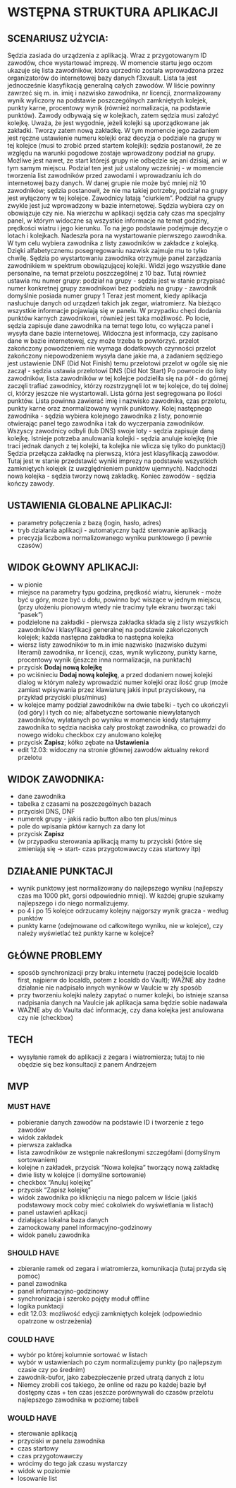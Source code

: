 # WSTĘPNA STRUKTURA APLIKACJI

## SCENARIUSZ UŻYCIA:
Sędzia zasiada do urządzenia z aplikacją. Wraz z przygotowanym ID zawodów, chce wystartować imprezę. W momencie startu jego oczom ukazuje się lista zawodników, która uprzednio została wprowadzona przez organizatorów do internetowej bazy danych f3xvault. Lista ta jest jednocześnie klasyfikacją generalną całych zawodów. W liście powinny zawrzeć się m. in. imię i nazwisko zawodnika, nr licencji, znormalizowany wynik wyliczony na podstawie poszczególnych zamkniętych kolejek, punkty karne, procentowy wynik (również normalizacja, na podstawie punktów).
Zawody odbywają się w kolejkach, zatem sędzia musi założyć kolejkę. Uważa, że jest wygodnie, jeżeli kolejki są uporządkowane jak zakładki. Tworzy zatem nową zakładkę. W tym momencie jego zadaniem jest ręczne ustawienie numeru kolejki oraz decyzja o podziale na grupy w tej kolejce (musi to zrobić przed startem kolejki):
sędzia postanowił, że ze względu na warunki pogodowe zostaje wprowadzony podział na grupy. Możliwe jest nawet, że start którejś grupy nie odbędzie się ani dzisiaj, ani w tym samym miejscu. Podział ten jest już ustalony wcześniej - w momencie tworzenia list zawodników przed zawodami i wprowadzaniu ich do internetowej bazy danych. W danej grupie nie może być mniej niż 10 zawodników;
sędzia postanowił, że nie ma takiej potrzeby, podział na grupy jest wyłączony w tej kolejce. Zawodnicy latają “ciurkiem”. 
Podział na grupy zwykle jest już wprowadzony w bazie internetowej. Sędzia wybiera czy on obowiązuje czy nie.
Na wierzchu w aplikacji sędzia cały czas ma specjalny panel, w którym widoczne są wszystkie informacje na temat godziny, prędkości wiatru i jego kierunku. To na jego podstawie podejmuje decyzje o lotach i kolejkach. Nadeszła pora na wystartowanie pierwszego zawodnika. W tym celu wybiera zawodnika z listy zawodników w zakładce z kolejką. Dzięki alfabetycznemu posegregowaniu nazwisk zajmuje mu to tylko chwilę.
Sędzia po wystartowaniu zawodnika otrzymuje panel zarządzania zawodnikiem w spektrum obowiązującej kolejki. Widzi jego wszystkie dane personalne, na temat przelotu poszczególnej z 10 baz. Tutaj również ustawia mu numer grupy:
podział na grupy - sędzia jest w stanie przypisać numer konkretnej grupy zawodnikowi
bez podziału na grupy - zawodnik domyślnie posiada numer grupy 1
Teraz jest moment, kiedy aplikacja nasłuchuje danych od urządzeń takich jak zegar, wiatromierz. Na bieżąco wszystkie informacje pojawiają się w panelu. W przypadku chęci dodania punktów karnych zawodnikowi, również jest taka możliwość. Po locie, sędzia zapisuje dane zawodnika na temat tego lotu, co wyłącza panel i wysyła dane bazie internetowej. Widoczna jest informacja, czy zapisano dane w bazie internetowej, czy może trzeba to powtórzyć.
przelot zakończony powodzeniem nie wymaga dodatkowych czynności
przelot zakończony niepowodzeniem wysyła dane jakie ma, a zadaniem sędziego jest ustawienie DNF (Did Not Finish) temu przelotowi
przelot w ogóle się nie zaczął - sędzia ustawia przelotowi DNS (Did Not Start)
Po powrocie do listy zawodników, lista zawodników w tej kolejce podzieliła się na pół - do górnej zaczęli trafiać zawodnicy, którzy rozstrzygnęli lot w tej kolejce, do tej dolnej ci, którzy jeszcze nie wystartowali. Lista górna jest segregowana po ilości punktów. Lista powinna zawierać imię i nazwisko zawodnika, czas przelotu, punkty karne oraz znormalizowany wynik punktowy.
Kolej następnego zawodnika - sędzia wybiera kolejnego zawodnika z listy, ponownie otwierając panel tego zawodnika i tak do wyczerpania zawodników.
Wszyscy zawodnicy odbyli (lub DNS) swoje loty - sędzia zapisuje daną kolejkę. 
Istnieje potrzeba anulowania kolejki - sędzia anuluje kolejkę (nie traci jednak danych z tej kolejki, ta kolejka nie wlicza się tylko do punktacji)
Sędzia przełącza zakładkę na pierwszą, która jest klasyfikacją zawodów. Tutaj jest w stanie przedstawić wyniki imprezy na podstawie wszystkich zamkniętych kolejek (z 
uwzględnieniem punktów ujemnych).
Nadchodzi nowa kolejka - sędzia tworzy nową zakładkę.
Koniec zawodów - sędzia kończy zawody.

## USTAWIENIA GLOBALNE APLIKACJI:
- parametry połączenia z bazą (login, hasło, adres)
- tryb działania aplikacji - automatyczny bądź sterowanie aplikacją
- precyzja liczbowa normalizowanego wyniku punktowego (i pewnie czasów)

## WIDOK GŁOWNY APLIKACJI:
- w pionie
- miejsce na parametry typu godzina, prędkość wiatru, kierunek - może być u góry, moze być u dołu, powinno być wiszące w jednym miejscu, (przy ułożeniu pionowym wtedy nie tracimy tyle ekranu tworząc taki “pasek”)
- podzielone na zakładki - pierwsza zakładka składa się z listy wszystkich zawodników i klasyfikacji generalnej na podstawie zakończonych kolejek; każda następna zakładka to następna kolejka
- wiersz listy zawodników to m.in imie nazwisko (nazwisko dużymi literami) zawodnika, nr licencji, czas, wynik wyliczony, punkty karne, procentowy wynik (jeszcze inna normalizacja, na punktach)
- przycisk **Dodaj nową kolejkę**
- po wciśnieciu **Dodaj nową kolejkę**, a przed dodaniem nowej kolejki dialog w którym należy wprowadzić numer kolejki oraz ilość grup (może zamiast wpisywania przez klawiaturę jakiś input przyciskowy, na przykład przyciski plus/minus)
- w kolejce mamy podział zawodników na dwie tabelki - tych co ukończyli (od góry) i tych co nie; alfabetyczne sortowanie niewylatanych zawodników, wylatanych po wyniku
w momencie kiedy startujemy zawodnika to sędzia naciska cały prostokąt zawodnika, co prowadzi do nowego widoku 
checkbox czy anulowano kolejkę
- przycisk **Zapisz**; kółko zębate na **Ustawienia**
- edit 12.03: widoczny na stronie głównej zawodów aktualny rekord przelotu


## WIDOK ZAWODNIKA:
- dane zawodnika
- tabelka z czasami na poszczególnych bazach
- przyciski DNS, DNF
- numerek grupy - jakiś radio button albo ten plus/minus
- pole do wpisania pktów karnych za dany lot
- przycisk **Zapisz**
- (w przypadku sterowania aplikacją mamy tu przyciski (które się zmieniają się -> start- czas przygotowawczy czas startowy itp)

## DZIAŁANIE PUNKTACJI
- wynik punktowy jest normalizowany do najlepszego wyniku (najlepszy czas ma 1000 pkt, gorsi odpowiednio mniej). W każdej grupie szukamy najlepszego i do niego normalizujemy.
- po 4 i po 15 kolejce odrzucamy kolejny najgorszy wynik gracza - według punktów
- punkty karne (odejmowane od całkowitego wyniku, nie w kolejce), czy należy wyświetlać też punkty karne w kolejce?

## GŁÓWNE PROBLEMY
- sposób synchronizacji przy braku internetu (raczej podejście localdb first, najpierw do localdb, potem z localdb do Vault); WAŻNE aby żadne działanie nie nadpisało innych wyników w Vaulcie w zły sposób
- przy tworzeniu kolejki należy zapytać o numer kolejki, bo istnieje szansa nadpisania danych na Vaulcie jak aplikacja sama będzie sobie nadawała
- WAŻNE aby do Vaulta dać informację, czy dana kolejka jest anulowana czy nie (checkbox)


## TECH
- wysyłanie ramek do aplikacji z zegara i wiatromierza; tutaj to nie obędzie się bez konsultacji z panem Andrzejem 


## MVP
### MUST HAVE
- pobieranie danych zawodów na podstawie ID i tworzenie z tego zawodów
- widok zakładek
- pierwsza zakładka
- lista zawodników ze wstępnie nakreślonymi szczegółami (domyślnym sortowaniem)
- kolejne n zakładek, przycisk “Nowa kolejka” tworzący nową zakładkę
- dwie listy w kolejce (i domyślne sortowanie)
- checkbox “Anuluj kolejkę”
- przycisk “Zapisz kolejkę”
- widok zawodnika po kliknięciu na niego palcem w liście (jakiś podstawowy mock coby mieć cokolwiek do wyświetlania w listach)
- panel ustawień aplikacji
- działająca lokalna baza danych
- zamockowany panel informacyjno-godzinowy
- widok panelu zawodnika


### SHOULD HAVE
- zbieranie ramek od zegara i wiatromierza, komunikacja (tutaj przyda się pomoc)
- panel zawodnika
- panel informacyjno-godzinowy
- synchronizacja i szeroko pojęty moduł offline
- logika punktacji
- edit 12.03: możliwość edycji zamkniętych kolejek (odpowiednio opatrzone w ostrzeżenia)

### COULD HAVE
- wybór po której kolumnie sortować w listach
- wybór w ustawieniach po czym normalizujemy punkty (po najlepszym czasie czy po średnim)
- zawodnik-bufor, jako zabezpieczenie przed utratą danych z lotu
- Niemcy zrobili coś takiego, że online od razu po każdej bazie był dostępny czas + ten czas jeszcze porównywali do czasów przelotu najlepszego zawodnika w poziomej tabeli

### WOULD HAVE
- sterowanie aplikacją
- przyciski w panelu zawodnika
- czas startowy
- czas przygotowawczy
- wrócimy do tego jak czasu wystarczy
- widok w poziomie
- losowanie list
